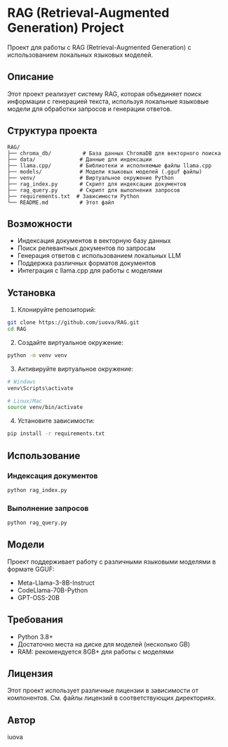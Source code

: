 # RAG (Retrieval-Augmented Generation) Project

Проект для работы с RAG (Retrieval-Augmented Generation) с использованием локальных языковых моделей.

## Описание

Этот проект реализует систему RAG, которая объединяет поиск информации с генерацией текста, используя локальные языковые модели для обработки запросов и генерации ответов.

## Структура проекта

```
RAG/
├── chroma_db/          # База данных ChromaDB для векторного поиска
├── data/              # Данные для индексации
├── llama.cpp/         # Библиотеки и исполняемые файлы llama.cpp
├── models/            # Модели языковых моделей (.gguf файлы)
├── venv/              # Виртуальное окружение Python
├── rag_index.py       # Скрипт для индексации документов
├── rag_query.py       # Скрипт для выполнения запросов
├── requirements.txt  # Зависимости Python
└── README.md          # Этот файл
```

## Возможности

- Индексация документов в векторную базу данных
- Поиск релевантных документов по запросам
- Генерация ответов с использованием локальных LLM
- Поддержка различных форматов документов
- Интеграция с llama.cpp для работы с моделями

## Установка

1. Клонируйте репозиторий:
```bash
git clone https://github.com/iuova/RAG.git
cd RAG
```

2. Создайте виртуальное окружение:
```bash
python -m venv venv
```

3. Активируйте виртуальное окружение:
```bash
# Windows
venv\Scripts\activate

# Linux/Mac
source venv/bin/activate
```

4. Установите зависимости:
```bash
pip install -r requirements.txt
```

## Использование

### Индексация документов
```bash
python rag_index.py
```

### Выполнение запросов
```bash
python rag_query.py
```

## Модели

Проект поддерживает работу с различными языковыми моделями в формате GGUF:
- Meta-Llama-3-8B-Instruct
- CodeLlama-70B-Python
- GPT-OSS-20B

## Требования

- Python 3.8+
- Достаточно места на диске для моделей (несколько GB)
- RAM: рекомендуется 8GB+ для работы с моделями

## Лицензия

Этот проект использует различные лицензии в зависимости от компонентов. См. файлы лицензий в соответствующих директориях.

## Автор

iuova
